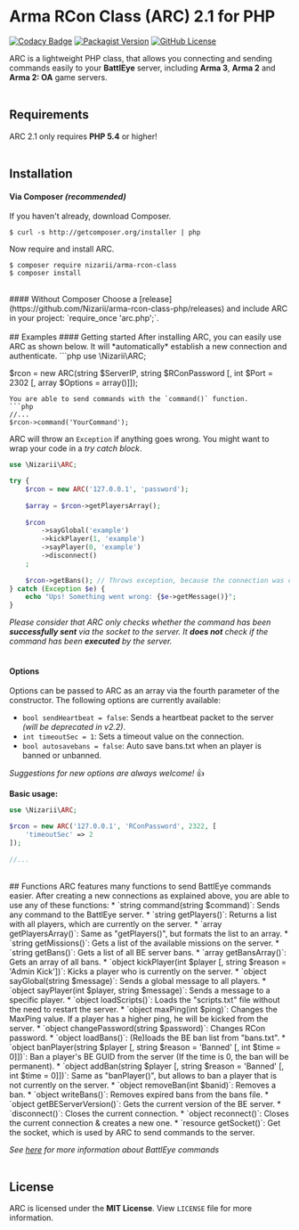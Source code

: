 # Arma RCon Class (ARC) 2.1 for PHP 
[![Codacy Badge](https://api.codacy.com/project/badge/Grade/f42d50a9693b4febb34fab3f68315365)](https://www.codacy.com/app/nizari/arma-rcon-class-php?utm_source=github.com&amp;utm_medium=referral&amp;utm_content=Nizarii/arma-rcon-class-php&amp;utm_campaign=Badge_Grade)
[![Packagist Version](https://img.shields.io/packagist/v/nizarii/arma-rcon-class.svg)](https://packagist.org/packages/nizarii/arma-rcon-class)
[![GitHub License](https://img.shields.io/github/license/nizarii/arma-rcon-class-php.svg)](https://github.com/Nizarii/arma-rcon-class-php/)

ARC is a lightweight PHP class, that allows you connecting and sending commands easily to your **BattlEye** server, including **Arma 3**, **Arma 2** and **Arma 2: OA** game servers.
<br>
<br>
## Requirements
ARC 2.1 only requires **PHP 5.4** or higher!
<br>
<br>
## Installation 
#### Via Composer *(recommended)*
If you haven't already, download Composer.
```shell
$ curl -s http://getcomposer.org/installer | php
```
Now require and install ARC.
```shell
$ composer require nizarii/arma-rcon-class
$ composer install
```
<br>
#### Without Composer
Choose a [release](https://github.com/Nizarii/arma-rcon-class-php/releases) and include ARC in your project: `require_once 'arc.php';`.
<br>
<br>
## Examples
#### Getting started
After installing ARC, you can easily use ARC as shown below. It will *automatically* establish a new connection and authenticate.
```php
use \Nizarii\ARC;

$rcon = new ARC(string $ServerIP, string $RConPassword [, int $Port = 2302 [, array $Options = array()]]);
```
You are able to send commands with the `command()` function.
```php
//...
$rcon->command('YourCommand');
```
ARC will throw an `Exception` if anything goes wrong. You might want to wrap your code in a *try catch block*.
```php
use \Nizarii\ARC;

try {
    $rcon = new ARC('127.0.0.1', 'password');
       
    $array = $rcon->getPlayersArray();
    
    $rcon
        ->sayGlobal('example')
        ->kickPlayer(1, 'example')
        ->sayPlayer(0, 'example')
        ->disconnect()
    ;
    
    $rcon->getBans(); // Throws exception, because the connection was closed
} catch (Exception $e) {
    echo "Ups! Something went wrong: {$e->getMessage()}";
}
```
*Please consider that ARC only checks whether the command has been <b>successfully sent</b> via the socket to the server. It <b>does not</b> check if the command has been <b>executed</b> by the server.*
<br><br>
#### Options
Options can be passed to ARC as an array via the fourth parameter of the constructor. The following options are currently available:
* `bool sendHeartbeat = false`: Sends a heartbeat packet to the server *(will be deprecated in v2.2)*.
* `int timeoutSec = 1`: Sets a timeout value on the connection.
* `bool autosavebans = false`: Auto save bans.txt when an player is banned or unbanned.

*Suggestions for new options are always welcome!* :+1: <br>

**Basic usage:**
```php
use \Nizarii\ARC;

$rcon = new ARC('127.0.0.1', 'RConPassword', 2322, [
    'timeoutSec' => 2
]);
    
//...
```
<br>
## Functions
ARC features many functions to send BattlEye commands easier. After creating a new connections as explained above, you are able to use any of these functions:
* `string command(string $command)`:  Sends any command to the BattlEye server.
* `string getPlayers()`:  Returns a list with all players, which are currently on the server.
* `array getPlayersArray()`: Same as "getPlayers()", but formats the list to an array.
* `string getMissions()`:  Gets a list of the available missions on the server.
* `string getBans()`:  Gets a list of all BE server bans.
* `array getBansArray()`:  Gets an array of all bans.
* `object kickPlayer(int $player [, string $reason = 'Admin Kick'])`:  Kicks a player who is currently on the server.
* `object sayGlobal(string $message)`:  Sends a global message to all players.
* `object sayPlayer(int $player, string $message)`:  Sends a message to a specific player.
* `object loadScripts()`:  Loads the "scripts.txt" file without the need to restart the server.
* `object maxPing(int $ping)`:  Changes the MaxPing value. If a player has a higher ping, he will be kicked from the server.
* `object changePassword(string $password)`:  Changes RCon password.
* `object loadBans()`:  (Re)loads the BE ban list from "bans.txt".
* `object banPlayer(string $player [, string $reason = 'Banned' [, int $time = 0]])`:  Ban a player's BE GUID from the server (If the time is 0, the ban will be permanent).
* `object addBan(string $player [, string $reason = 'Banned' [, int $time = 0]])`:  Same as "banPlayer()", but allows to ban a player that is not currently on the server.
* `object removeBan(int $banid)`:  Removes a ban.
* `object writeBans()`:  Removes expired bans from the bans file.
* `object getBEServerVersion()`: Gets the current version of the BE server.
* `disconnect()`: Closes the current connection.
* `object reconnect()`: Closes the current connection & creates a new one.
* `resource getSocket()`: Get the socket, which is used by ARC to send commands to the server.

*See [here](https://community.bistudio.com/wiki/BattlEye#RCon_commands "BattlEye Wiki") for more information about BattlEye commands*
<br>
<br>
## License

ARC is licensed under the **MIT License**. View `LICENSE` file for more information.
